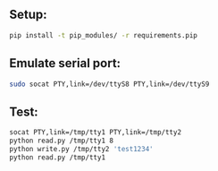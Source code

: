 ## Setup:

``` bash
pip install -t pip_modules/ -r requirements.pip
```

## Emulate serial port:
``` bash
sudo socat PTY,link=/dev/ttyS8 PTY,link=/dev/ttyS9
```

## Test:
``` bash
socat PTY,link=/tmp/tty1 PTY,link=/tmp/tty2
python read.py /tmp/tty1 8
python write.py /tmp/tty2 'test1234'
python read.py /tmp/tty1
```
